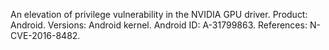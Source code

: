 An elevation of privilege vulnerability in the NVIDIA GPU driver. Product: Android. Versions: Android kernel. Android ID: A-31799863. References: N-CVE-2016-8482.